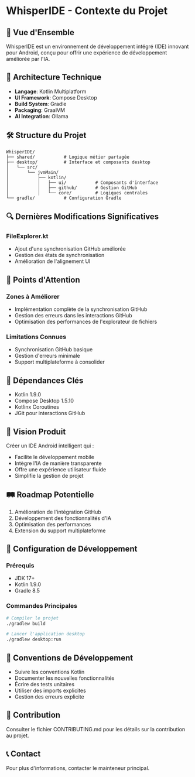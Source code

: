 # WhisperIDE - Contexte du Projet

## 🚀 Vue d'Ensemble
WhisperIDE est un environnement de développement intégré (IDE) innovant pour Android, conçu pour offrir une expérience de développement améliorée par l'IA.

## 📐 Architecture Technique
- **Langage**: Kotlin Multiplatform
- **UI Framework**: Compose Desktop
- **Build System**: Gradle
- **Packaging**: GraalVM
- **AI Integration**: Ollama

## 🛠 Structure du Projet
```
WhisperIDE/
├── shared/           # Logique métier partagée
├── desktop/          # Interface et composants desktop
│   └── src/
│       └── jvmMain/
│           ├── kotlin/
│           │   ├── ui/           # Composants d'interface
│           │   ├── github/       # Gestion GitHub
│           │   └── core/         # Logiques centrales
└── gradle/           # Configuration Gradle
```

## 🔍 Dernières Modifications Significatives
### FileExplorer.kt
- Ajout d'une synchronisation GitHub améliorée
- Gestion des états de synchronisation
- Amélioration de l'alignement UI

## 🚧 Points d'Attention
### Zones à Améliorer
- Implémentation complète de la synchronisation GitHub
- Gestion des erreurs dans les interactions GitHub
- Optimisation des performances de l'explorateur de fichiers

### Limitations Connues
- Synchronisation GitHub basique
- Gestion d'erreurs minimale
- Support multiplateforme à consolider

## 🧩 Dépendances Clés
- Kotlin 1.9.0
- Compose Desktop 1.5.10
- Kotlinx Coroutines
- JGit pour interactions GitHub

## 🎯 Vision Produit
Créer un IDE Android intelligent qui :
- Facilite le développement mobile
- Intègre l'IA de manière transparente
- Offre une expérience utilisateur fluide
- Simplifie la gestion de projet

## 🛤️ Roadmap Potentielle
1. Amélioration de l'intégration GitHub
2. Développement des fonctionnalités d'IA
3. Optimisation des performances
4. Extension du support multiplateforme

## 🔧 Configuration de Développement
### Prérequis
- JDK 17+
- Kotlin 1.9.0
- Gradle 8.5

### Commandes Principales
```bash
# Compiler le projet
./gradlew build

# Lancer l'application desktop
./gradlew desktop:run
```

## 📌 Conventions de Développement
- Suivre les conventions Kotlin
- Documenter les nouvelles fonctionnalités
- Écrire des tests unitaires
- Utiliser des imports explicites
- Gestion des erreurs explicite

## 🤝 Contribution
Consulter le fichier CONTRIBUTING.md pour les détails sur la contribution au projet.

## 📞 Contact
Pour plus d'informations, contacter le mainteneur principal.
